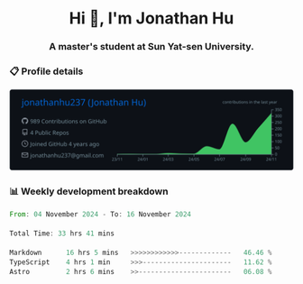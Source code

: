 <h1 align="center">Hi 👋, I'm Jonathan Hu</h1>
<h3 align="center">A master's student at Sun Yat-sen University.</h3>

<h3> 📋 Profile details </h3>

<p align="center">
  <img src="https://raw.githubusercontent.com/jonathanhu237/jonathanhu237/main/profile-summary-card-output/github_dark/0-profile-details.svg" alt="Description">
</p>

<h3> 📊 Weekly development breakdown </h3>

<!--START_SECTION:waka-->

```rust
From: 04 November 2024 - To: 16 November 2024

Total Time: 33 hrs 41 mins

Markdown      16 hrs 5 mins   >>>>>>>>>>>>-------------   46.46 %
TypeScript    4 hrs 1 min     >>>----------------------   11.62 %
Astro         2 hrs 6 mins    >>-----------------------   06.08 %
```

<!--END_SECTION:waka-->
